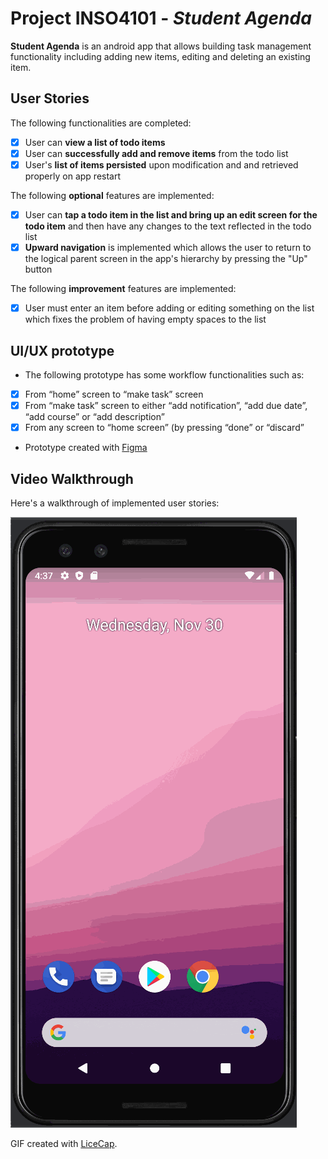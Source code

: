 # Project INSO4101 - *Student Agenda*

**Student Agenda** is an android app that allows building task management functionality including adding new items, editing and deleting an existing item.

## User Stories

The following functionalities are completed:

* [x] User can **view a list of todo items**
* [x] User can **successfully add and remove items** from the todo list
* [x] User's **list of items persisted** upon modification and and retrieved properly on app restart

The following **optional** features are implemented:

* [x] User can **tap a todo item in the list and bring up an edit screen for the todo item** and then have any changes to the text reflected in the todo list
* [x] **Upward navigation** is implemented which allows the user to return to the logical parent screen in the app's hierarchy by pressing the "Up" button

The following **improvement** features are implemented:

* [x] User must enter an item before adding or editing something on the list which fixes the problem of having empty spaces to the list

## UI/UX prototype
* The following prototype has some workflow functionalities such as:
* [x] From “home” screen to “make task” screen
* [x] From “make task” screen to either “add notification”, “add due date”, “add course” or “add description”
* [x] From any screen to “home screen” (by pressing “done” or “discard”
* Prototype created with [Figma](https://www.figma.com/proto/fgCclYA2CqF5VfGFj26OxL/Student-Agenda-App?page-id=0%3A1&node-id=101%3A245&viewport=1215%2C2525%2C0.49&scaling=scale-down&starting-point-node-id=101%3A245)

## Video Walkthrough

Here's a walkthrough of implemented user stories:

<img src='todoWalkthrough.gif' title='Video Walkthrough' width='' alt='Video Walkthrough' />

GIF created with [LiceCap](http://www.cockos.com/licecap/).
